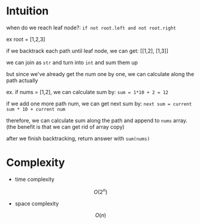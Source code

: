 # Intuition

when do we reach leaf node?: `if not root.left and not root.right`

ex root = [1,2,3]

if we backtrack each path until leaf node, we can get:
[[1,2], [1,3]]

we can join as `str` and turn into `int` and sum them up

but since we've already get the num one by one, we can calculate along the path actually

ex. if nums = [1,2], we can calculate sum by:
`sum = 1*10 + 2 = 12`

if we add one more path num, we can get next sum by:
`next sum = current sum * 10 + current num`

therefore, we can calculate sum along the path and append to `nums` array. (the benefit is that we can get rid of array copy)

after we finish backtracking, return answer with `sum(nums)`

# Complexity

- time complexity

$$O(2^n)$$

- space complexity

$$O(n)$$